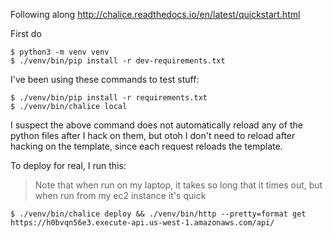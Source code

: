 Following along http://chalice.readthedocs.io/en/latest/quickstart.html

First do

    $ python3 -m venv venv
    $ ./venv/bin/pip install -r dev-requirements.txt

I've been using these commands to test stuff:

    $ ./venv/bin/pip install -r requirements.txt
    $ ./venv/bin/chalice local

I suspect the above command does not automatically reload any of the python files after I hack on them, but otoh I don't need to reload after hacking on the template, since each request reloads the template.

To deploy for real, I run this:

> Note that when run on my laptop, it takes so long that it times out, but when run from my ec2 instance it's quick


    $ ./venv/bin/chalice deploy && ./venv/bin/http --pretty=format get https://h0bvqn56e3.execute-api.us-west-1.amazonaws.com/api/
